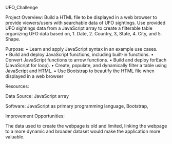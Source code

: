 UFO_Challenge

Project Overview:
Build a HTML file to be displayed in a web browser to provide viewers/users with searchable data of UFO sightings.  Use provided UFO sightings data from a JavaScript array to create a filterable table organizing UFO data based on, 1. Date, 2. Country, 3, State, 4. City, and 5. Shape.  

Purpose:
  •	Learn and apply JavaScript syntax in an example use cases.   
  •	Build and deploy JavaScript functions, including built-in functions. 
  •	Convert JavaScript functions to arrow functions. 
  •	Build and deploy forEach (JavaScript for loop). 
  •	Create, populate, and dynamically filter a table using JavaScript and HTML.
  •	Use Bootstrap to beautify the HTML file when displayed in a web browser

Resources:

  Data Source: JavaScript array
	
  Software: JavaScript as primary programming language, Bootstrap, 

Improvement Opportunities:

The data used to create the webpage is old and limited, linking the webpage to a more dynamic and broader dataset would make the application more valuable.

